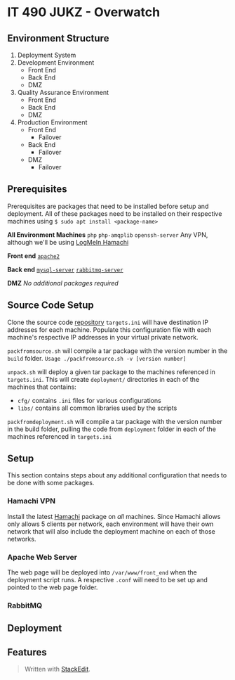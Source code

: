 
# IT 490 JUKZ - Overwatch 
## Environment Structure
1. Deployment System 
2. Development Environment
	* Front End
	* Back End
	* DMZ 
3. Quality Assurance Environment
	* Front End
	* Back End
	* DMZ 
5. Production Environment
	* Front End
		* Failover
	* Back End
		* Failover
	* DMZ 
		* Failover

## Prerequisites
Prerequisites are packages that need to be installed before setup and deployment. All of these packages need to be installed on their respective machines using ``$ sudo apt install <package-name>``

**All Environment Machines**
``php``
``php-amqplib``
``openssh-server``
Any VPN, although we'll be using [LogMeIn Hamachi](#hamachi-vpn) 

**Front end**
[``apache2``](#apache-web-server)

**Back end**
[``mysql-server``](#mysql-server)
[``rabbitmq-server``](#rabbitmq)

**DMZ**
_No additional packages required_
## Source Code Setup
Clone the source code [repository](https://github.com/urasurasuras/it490)
``targets.ini`` will have destination IP addresses for each machine.
Populate this configuration file with each machine's respective IP addresses in your virtual private network.

``packfromsource.sh`` will compile a tar package with the version number in the ``build`` folder.
``Usage ./packfromsource.sh -v [version number]``

``unpack.sh`` will deploy a given tar package to the machines referenced in ``targets.ini``.
This will create ``deployment/`` directories in each of the machines that contains:
* ``cfg/`` contains ``.ini`` files for various configurations
* ``libs/`` contains all common libraries used by the scripts


``packfromdeployment.sh`` will compile a tar package with the version number in the build folder, pulling the code from ``deployment`` folder in each of the machines referenced in ``targets.ini``


## Setup
This section contains steps about any additional configuration that needs to be done with some packages.
### Hamachi VPN
Install the latest [Hamachi](https://www.vpn.net/linux) package on *all* machines. Since Hamachi allows only allows 5 clients per network, each environment will have their own network that will also include the deployment machine on each of those networks. 
### Apache Web Server
The web page will be deployed into ``/var/www/front_end`` when the deployment script runs. A respective ``.conf`` will need to be set up and pointed to the web page folder.
### RabbitMQ
### 
## Deployment
## Features


> Written with [StackEdit](https://stackedit.io/).
<!--stackedit_data:
eyJoaXN0b3J5IjpbLTY0MDE5Mzc5MSwxOTI2NzU2MTA3LC00Mz
A5OTAxMjMsNjY0MDAxODIsMTg5MzQ1MjIwNCwxMjA3MjUwMDUw
LC0zOTgxMTk4MzcsLTczMTAwMTUzMiwzMzg3NjM3NjQsMTY5MT
QyNjE3MywtMTczODAwNzE3MSwtMzI2OTIzOTkzLDEzNzU0ODEw
ODMsMzUzOTA4Mzg1LC04MDgyNjY2MjgsLTIwMDg1MDA1MzAsMT
UyMzQ4MzgzLDIwMTI5NjI3NzQsMTMwMDI2MTc3MCw2MjI1MjA2
NjBdfQ==
-->